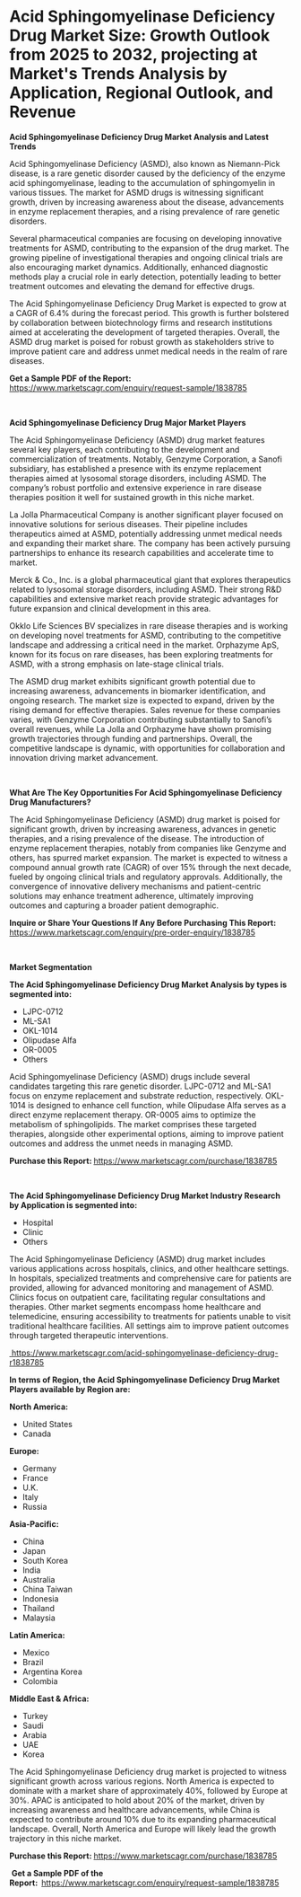 <p><h1>Acid Sphingomyelinase Deficiency Drug Market Size: Growth Outlook from 2025 to 2032, projecting at Market's Trends Analysis by Application, Regional Outlook, and Revenue</h1></p><p><strong>Acid Sphingomyelinase Deficiency Drug Market Analysis and Latest Trends</strong></p>
<p><p>Acid Sphingomyelinase Deficiency (ASMD), also known as Niemann-Pick disease, is a rare genetic disorder caused by the deficiency of the enzyme acid sphingomyelinase, leading to the accumulation of sphingomyelin in various tissues. The market for ASMD drugs is witnessing significant growth, driven by increasing awareness about the disease, advancements in enzyme replacement therapies, and a rising prevalence of rare genetic disorders. </p><p>Several pharmaceutical companies are focusing on developing innovative treatments for ASMD, contributing to the expansion of the drug market. The growing pipeline of investigational therapies and ongoing clinical trials are also encouraging market dynamics. Additionally, enhanced diagnostic methods play a crucial role in early detection, potentially leading to better treatment outcomes and elevating the demand for effective drugs.</p><p>The Acid Sphingomyelinase Deficiency Drug Market is expected to grow at a CAGR of 6.4% during the forecast period. This growth is further bolstered by collaboration between biotechnology firms and research institutions aimed at accelerating the development of targeted therapies. Overall, the ASMD drug market is poised for robust growth as stakeholders strive to improve patient care and address unmet medical needs in the realm of rare diseases.</p></p>
<p><strong>Get a Sample PDF of the Report:&nbsp;</strong> <a href="https://www.marketscagr.com/enquiry/request-sample/1838785?utm_campaign=1097&utm_medium=2&utm_source=Github&utm_content=ia&utm_term=19042025&utm_id=acid-sphingomyelinase-deficiency-drug">https://www.marketscagr.com/enquiry/request-sample/1838785</a></p>
<p>&nbsp;</p>
<p><strong>Acid Sphingomyelinase Deficiency Drug Major Market Players</strong></p>
<p><p>The Acid Sphingomyelinase Deficiency (ASMD) drug market features several key players, each contributing to the development and commercialization of treatments. Notably, Genzyme Corporation, a Sanofi subsidiary, has established a presence with its enzyme replacement therapies aimed at lysosomal storage disorders, including ASMD. The company’s robust portfolio and extensive experience in rare disease therapies position it well for sustained growth in this niche market.</p><p>La Jolla Pharmaceutical Company is another significant player focused on innovative solutions for serious diseases. Their pipeline includes therapeutics aimed at ASMD, potentially addressing unmet medical needs and expanding their market share. The company has been actively pursuing partnerships to enhance its research capabilities and accelerate time to market.</p><p>Merck & Co., Inc. is a global pharmaceutical giant that explores therapeutics related to lysosomal storage disorders, including ASMD. Their strong R&D capabilities and extensive market reach provide strategic advantages for future expansion and clinical development in this area.</p><p>Okklo Life Sciences BV specializes in rare disease therapies and is working on developing novel treatments for ASMD, contributing to the competitive landscape and addressing a critical need in the market. Orphazyme ApS, known for its focus on rare diseases, has been exploring treatments for ASMD, with a strong emphasis on late-stage clinical trials.</p><p>The ASMD drug market exhibits significant growth potential due to increasing awareness, advancements in biomarker identification, and ongoing research. The market size is expected to expand, driven by the rising demand for effective therapies. Sales revenue for these companies varies, with Genzyme Corporation contributing substantially to Sanofi’s overall revenues, while La Jolla and Orphazyme have shown promising growth trajectories through funding and partnerships. Overall, the competitive landscape is dynamic, with opportunities for collaboration and innovation driving market advancement.</p></p>
<p>&nbsp;</p>
<p><strong>What Are The Key Opportunities For Acid Sphingomyelinase Deficiency Drug Manufacturers?</strong></p>
<p><p>The Acid Sphingomyelinase Deficiency (ASMD) drug market is poised for significant growth, driven by increasing awareness, advances in genetic therapies, and a rising prevalence of the disease. The introduction of enzyme replacement therapies, notably from companies like Genzyme and others, has spurred market expansion. The market is expected to witness a compound annual growth rate (CAGR) of over 15% through the next decade, fueled by ongoing clinical trials and regulatory approvals. Additionally, the convergence of innovative delivery mechanisms and patient-centric solutions may enhance treatment adherence, ultimately improving outcomes and capturing a broader patient demographic.</p></p>
<p><strong>Inquire or Share Your Questions If Any Before Purchasing This Report:</strong> <a href="https://www.marketscagr.com/enquiry/pre-order-enquiry/1838785?utm_campaign=1097&utm_medium=2&utm_source=Github&utm_content=ia&utm_term=19042025&utm_id=acid-sphingomyelinase-deficiency-drug">https://www.marketscagr.com/enquiry/pre-order-enquiry/1838785</a></p>
<p>&nbsp;</p>
<p><strong>Market Segmentation</strong></p>
<p><strong>The Acid Sphingomyelinase Deficiency Drug Market Analysis by types is segmented into:</strong></p>
<p><ul><li>LJPC-0712</li><li>ML-SA1</li><li>OKL-1014</li><li>Olipudase Alfa</li><li>OR-0005</li><li>Others</li></ul></p>
<p><p>Acid Sphingomyelinase Deficiency (ASMD) drugs include several candidates targeting this rare genetic disorder. LJPC-0712 and ML-SA1 focus on enzyme replacement and substrate reduction, respectively. OKL-1014 is designed to enhance cell function, while Olipudase Alfa serves as a direct enzyme replacement therapy. OR-0005 aims to optimize the metabolism of sphingolipids. The market comprises these targeted therapies, alongside other experimental options, aiming to improve patient outcomes and address the unmet needs in managing ASMD.</p></p>
<p><strong>Purchase this Report:&nbsp;</strong><a href="https://www.marketscagr.com/purchase/1838785?utm_campaign=1097&utm_medium=2&utm_source=Github&utm_content=ia&utm_term=19042025&utm_id=acid-sphingomyelinase-deficiency-drug">https://www.marketscagr.com/purchase/1838785</a></p>
<p>&nbsp;</p>
<p><strong>The Acid Sphingomyelinase Deficiency Drug Market Industry Research by Application is segmented into:</strong></p>
<p><ul><li>Hospital</li><li>Clinic</li><li>Others</li></ul></p>
<p><p>The Acid Sphingomyelinase Deficiency (ASMD) drug market includes various applications across hospitals, clinics, and other healthcare settings. In hospitals, specialized treatments and comprehensive care for patients are provided, allowing for advanced monitoring and management of ASMD. Clinics focus on outpatient care, facilitating regular consultations and therapies. Other market segments encompass home healthcare and telemedicine, ensuring accessibility to treatments for patients unable to visit traditional healthcare facilities. All settings aim to improve patient outcomes through targeted therapeutic interventions.</p></p>
<p><a href="https://www.marketscagr.com/acid-sphingomyelinase-deficiency-drug-r1838785?utm_campaign=1097&utm_medium=2&utm_source=Github&utm_content=ia&utm_term=19042025&utm_id=acid-sphingomyelinase-deficiency-drug">&nbsp;https://www.marketscagr.com/acid-sphingomyelinase-deficiency-drug-r1838785</a></p>
<p><strong>In terms of Region, the Acid Sphingomyelinase Deficiency Drug Market Players available by Region are:</strong></p>
<p>
    <p> <strong> North America: </strong>
        <ul>
            <li>United States</li>
            <li>Canada</li>
        </ul>
        </p> 
    <p> <strong> Europe: </strong>
        <ul>
            <li>Germany</li>
            <li>France</li>
            <li>U.K.</li>
            <li>Italy</li>
            <li>Russia</li>
        </ul>
        </p> 
    <p> <strong> Asia-Pacific: </strong>
        <ul>
            <li>China</li>
            <li>Japan</li>
            <li>South Korea</li>
            <li>India</li>
            <li>Australia</li>
            <li>China Taiwan</li>
            <li>Indonesia</li>
            <li>Thailand</li>
            <li>Malaysia</li>
        </ul>
        </p> 
    <p> <strong> Latin America: </strong>
        <ul>
            <li>Mexico</li>
            <li>Brazil</li>
            <li>Argentina Korea</li>
            <li>Colombia</li>
        </ul>
        </p> 
    <p> <strong> Middle East & Africa: </strong>
        <ul>
            <li>Turkey</li>
            <li>Saudi</li>
            <li>Arabia</li>
            <li>UAE</li>
            <li>Korea</li>
        </ul>
    </p>
    </p>
<p><p>The Acid Sphingomyelinase Deficiency drug market is projected to witness significant growth across various regions. North America is expected to dominate with a market share of approximately 40%, followed by Europe at 30%. APAC is anticipated to hold about 20% of the market, driven by increasing awareness and healthcare advancements, while China is expected to contribute around 10% due to its expanding pharmaceutical landscape. Overall, North America and Europe will likely lead the growth trajectory in this niche market.</p></p>
<p><strong>Purchase this Report: </strong><a href="https://www.marketscagr.com/purchase/1838785?utm_campaign=1097&utm_medium=2&utm_source=Github&utm_content=ia&utm_term=19042025&utm_id=acid-sphingomyelinase-deficiency-drug">https://www.marketscagr.com/purchase/1838785</a></p>
<p>&nbsp;<strong>Get a Sample PDF of the Report:&nbsp;&nbsp;</strong><a href="https://www.marketscagr.com/enquiry/request-sample/1838785?utm_campaign=1097&utm_medium=2&utm_source=Github&utm_content=ia&utm_term=19042025&utm_id=acid-sphingomyelinase-deficiency-drug">https://www.marketscagr.com/enquiry/request-sample/1838785</a></p>
<p><strong></strong></p>
<p><p></p><p></p><p></p></p>